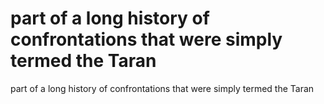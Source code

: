 # part of a long history of confrontations that were simply termed the Taran

part of a long history of confrontations that were simply termed the Taran